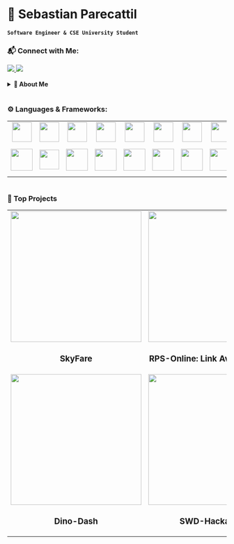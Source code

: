 # 🚀 Sebastian Parecattil

**`Software Engineer & CSE University Student`**

### 📬 Connect with Me:
<div align="left">
  <a href="mailto:sdparecattil@gmail.com">
    <img src="https://img.shields.io/badge/Email-D14836?style=for-the-badge&logo=gmail&logoColor=white" />
  </a>
  <a href="https://linkedin.com/in/sparecattil">
    <img src="https://img.shields.io/badge/LinkedIn-0077B5?style=for-the-badge&logo=linkedin&logoColor=white" />
  </a>
</div>

<br>

<details>
  <summary><strong>📖 About Me</strong></summary>
  <p>
    I am a 4th year student at the University of Iowa majoring in Computer Science and Engineering with a focus on Machine Learning. Through my undergraduate coursework and professional experiences, I have developed strong technical skills in software engineering and        machine learning, complemented by effective communication and interpersonal abilities. I am passionate about continuous learning and eager to contribute to innovative solutions while growing as a professional.
  </p>
</details>

#

### ⚙️ Languages & Frameworks:
<table>
  <tr>
    <td align="center" width="80px"><img width="45px" src="https://cdn.jsdelivr.net/gh/devicons/devicon@latest/icons/java/java-original.svg" /><br></td>
    <td align="center" width="80px"><img width="45px" src="https://cdn.jsdelivr.net/gh/devicons/devicon@latest/icons/python/python-original.svg" /><br></td>
    <td align="center" width="80px"><img width="45px" src="https://cdn.jsdelivr.net/gh/devicons/devicon@latest/icons/cplusplus/cplusplus-original.svg" /><br></td>
    <td align="center" width="80px"><img width="45px" src="https://cdn.jsdelivr.net/gh/devicons/devicon@latest/icons/javascript/javascript-original.svg" /><br></td>
    <td align="center" width="80px"><img width="45px" src="https://cdn.jsdelivr.net/gh/devicons/devicon@latest/icons/matlab/matlab-original.svg" /><br></td>
    <td align="center" width="80px"><img width="45px" src="https://cdn.jsdelivr.net/gh/devicons/devicon@latest/icons/c/c-original.svg" /><br></td>
    <td align="center" width="80px"><img width="45px" src="https://cdn.jsdelivr.net/gh/devicons/devicon@latest/icons/html5/html5-plain-wordmark.svg" /><br></td>
    <td align="center" width="80px"><img width="45px" src="https://cdn.jsdelivr.net/gh/devicons/devicon@latest/icons/css3/css3-plain-wordmark.svg" /><br></td>
    <td align="center" width="80px"><img width="45px" src="https://cdn.jsdelivr.net/gh/devicons/devicon@latest/icons/csharp/csharp-original.svg" /><br></td>
    <td align="center" width="80px"><img width="45px" src="https://cdn.jsdelivr.net/gh/devicons/devicon@latest/icons/subversion/subversion-original.svg" /><br></td>
    <td align="center" width="80px"><img width="45px" src="https://cdn.jsdelivr.net/gh/devicons/devicon@latest/icons/gitlab/gitlab-original.svg" /><br></td>
  </tr>
  <tr>
    <td align="center" width="80px"><img width="50px" src="https://cdn.jsdelivr.net/gh/devicons/devicon@latest/icons/mongodb/mongodb-plain-wordmark.svg" /><br></td>
    <td align="center" width="80px"><img width="45px" src="https://cdn.jsdelivr.net/gh/devicons/devicon@latest/icons/redis/redis-plain-wordmark.svg" /><br></td>
    <td align="center" width="80px"><img width="50px" src="https://cdn.jsdelivr.net/gh/devicons/devicon@latest/icons/postgresql/postgresql-plain-wordmark.svg" /><br></td>
    <td align="center" width="80px"><img width="50px" src="https://cdn.jsdelivr.net/gh/devicons/devicon@latest/icons/firebase/firebase-plain-wordmark.svg" /><br></td>
    <td align="center" width="80px"><img width="50px" src="https://cdn.jsdelivr.net/gh/devicons/devicon@latest/icons/nodejs/nodejs-plain-wordmark.svg" /><br></td>
    <td align="center" width="80px"><img width="50px" src="https://cdn.jsdelivr.net/gh/devicons/devicon@latest/icons/numpy/numpy-plain-wordmark.svg" /><br></td>
    <td align="center" width="80px"><img width="50px" src="https://cdn.jsdelivr.net/gh/devicons/devicon@latest/icons/pandas/pandas-original-wordmark.svg" /><br></td>
    <td align="center" width="80px"><img width="50px" src="https://cdn.jsdelivr.net/gh/devicons/devicon@latest/icons/docker/docker-plain-wordmark.svg" /><br></td>
    <td align="center" width="80px"><img width="70px" src="https://cdn.jsdelivr.net/gh/devicons/devicon@latest/icons/unity/unity-original-wordmark.svg" /><br></td>
    <td align="center" width="80px"><img width="50px" src="https://cdn.jsdelivr.net/gh/devicons/devicon@latest/icons/socketio/socketio-original.svg" /><br></td>
    <td align="center" width="80px"><img width="50px" src="https://cdn.jsdelivr.net/gh/devicons/devicon@latest/icons/jira/jira-original-wordmark.svg" /><br></td>
  </tr>
</table>

#

### 🌟 Top Projects
<table>
  <tr>
    <td align="center">
      <a href="https://github.com/sparecattil/SkyFare">
        <img src="https://github.com/user-attachments/assets/35d684c3-3218-461e-99a6-098e14ba36f4" width="300" />
      </a>
      <h3>SkyFare</h3>
    </td>
    <td align="center">
      <a href="https://github.com/sparecattil/RPS-Online">
        <img src="https://github.com/user-attachments/assets/87b11fa5-0a03-4436-b5ec-71549bb63293" width="300" />
      </a>
      <h3>RPS-Online: Link Available Soon</h3>
    </td>
    <td align="center">
      <a href="https://github.com/sparecattil/Thermo-Sense">
        <img src="https://github.com/user-attachments/assets/6403fef4-9db7-42f4-915d-05ddaa8a624f" width="300" />
      </a>
      <h3>Thermo-Sense</h3>
    </td>
  </tr>
  <tr>
    <td align="center">
      <a href="https://github.com/sparecattil/Dino-Dash">
        <img src="https://github.com/user-attachments/assets/eeff3720-5271-42d8-8b99-a201f667553c" width="300" />
      </a>
      <h3>Dino-Dash</h3>
    </td>
    <td align="center">
      <a href="https://github.com/sparecattil/SWD-Hackathon-2023">
        <img src="https://github.com/user-attachments/assets/f59cb17b-5c33-4318-9eb3-b9b3e26f55d5" width="300" />
      </a>
      <h3>SWD-Hackathon</h3>
    </td>
    <td align="center">
      <a href="https://github.com/sparecattil/Garage-Door-Sensor">
        <img src="https://github.com/user-attachments/assets/681e9fe8-a088-4dd2-ad54-92902608ae01" width="300" />
      </a>
      <h3>Garage-Door-Sensor</h3>
    </td>
  </tr>
</table>




